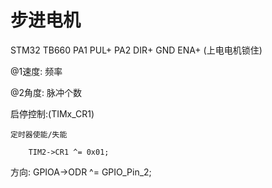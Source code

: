 # 步进电机


STM32	TB660
PA1		PUL+
PA2		DIR+
GND		ENA+	(上电电机锁住)




@1速度:
	频率
	

@2角度:
	脉冲个数
	

启停控制:(TIMx_CR1)

	定时器使能/失能
	
		TIM2->CR1 ^= 0x01;

方向:
	GPIOA->ODR ^= GPIO_Pin_2;